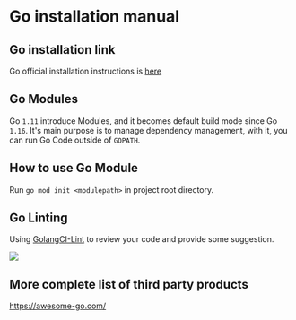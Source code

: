 # Go installation manual

## Go installation link

Go official installation instructions is [here](https://golang.org/doc/install)

## Go Modules

Go `1.11` introduce Modules, and it becomes default build mode since Go `1.16`. It's main purpose is to manage
dependency management, with it, you can run Go Code outside of `GOPATH`.

## How to use Go Module

Run `go mod init <modulepath>` in project root directory.

## Go Linting

Using [GolangCI-Lint](https://github.com/golangci/golangci-lint) to review your code and provide some suggestion.

![](https://i.imgur.com/j0EUeVU.png)

## More complete list of third party products

https://awesome-go.com/